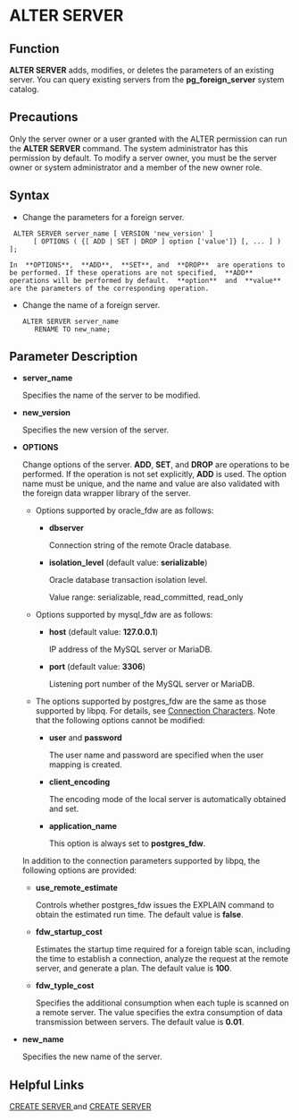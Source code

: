 # ALTER SERVER<a name="EN-US_TOPIC_0289900400"></a>

## Function<a name="en-us_topic_0283136932_section7100616165720"></a>

**ALTER SERVER**  adds, modifies, or deletes the parameters of an existing server. You can query existing servers from the  **pg\_foreign\_server**  system catalog.

## Precautions<a name="en-us_topic_0283136932_section1175222145715"></a>

Only the server owner or a user granted with the ALTER permission can run the  **ALTER SERVER**  command. The system administrator has this permission by default. To modify a server owner, you must be the server owner or system administrator and a member of the new owner role.

## Syntax<a name="en-us_topic_0283136932_section19393201035713"></a>

-   Change the parameters for a foreign server.

```
 ALTER SERVER server_name [ VERSION 'new_version' ]   
      [ OPTIONS ( {[ ADD | SET | DROP ] option ['value']} [, ... ] ) ];
```

    In  **OPTIONS**,  **ADD**,  **SET**, and  **DROP**  are operations to be performed. If these operations are not specified,  **ADD**  operations will be performed by default.  **option**  and  **value**  are the parameters of the corresponding operation.


-   Change the name of a foreign server.

    ```
    ALTER SERVER server_name     
       RENAME TO new_name;
    ```


## Parameter Description<a name="en-us_topic_0283136932_section284720213578"></a>

-   **server\_name**

    Specifies the name of the server to be modified.

-   **new\_version**

    Specifies the new version of the server.

-   **OPTIONS**

    Change options of the server.  **ADD**,  **SET**, and  **DROP**  are operations to be performed. If the operation is not set explicitly,  **ADD**  is used. The option name must be unique, and the name and value are also validated with the foreign data wrapper library of the server.

    -   Options supported by oracle\_fdw are as follows:
        -   **dbserver**

            Connection string of the remote Oracle database.

        -   **isolation\_level**  \(default value:  **serializable**\)

            Oracle database transaction isolation level.

            Value range: serializable, read\_committed, read\_only

    -   Options supported by mysql\_fdw are as follows:
        -   **host**  \(default value:  **127.0.0.1**\)

            IP address of the MySQL server or MariaDB.

        -   **port**  \(default value:  **3306**\)

            Listening port number of the MySQL server or MariaDB.

    -   The options supported by postgres\_fdw are the same as those supported by libpq. For details, see  [Connection Characters](en-us_topic_0283137650.md). Note that the following options cannot be modified:
        -   **user**  and  **password**

            The user name and password are specified when the user mapping is created.

        -   **client\_encoding**

            The encoding mode of the local server is automatically obtained and set.

        -   **application\_name**

            This option is always set to  **postgres\_fdw**.


    In addition to the connection parameters supported by libpq, the following options are provided:

    -   **use\_remote\_estimate**

        Controls whether postgres\_fdw issues the EXPLAIN command to obtain the estimated run time. The default value is  **false**.

    -   **fdw\_startup\_cost**

        Estimates the startup time required for a foreign table scan, including the time to establish a connection, analyze the request at the remote server, and generate a plan. The default value is  **100**.

    -   **fdw\_typle\_cost**

        Specifies the additional consumption when each tuple is scanned on a remote server. The value specifies the extra consumption of data transmission between servers. The default value is  **0.01**.



-   **new\_name**

    Specifies the new name of the server.


## Helpful Links<a name="en-us_topic_0283136932_section13898752175613"></a>

[CREATE SERVER ](en-us_topic_0283137586.md)  and  [CREATE SERVER](en-us_topic_0283136745.md)

